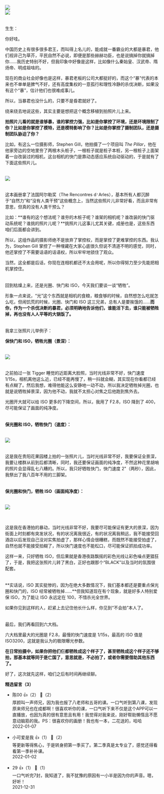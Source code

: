 [![](https://static001.geekbang.org/resource/image/5c/83/5c583a241480f9fe51b017ec972d5b83.jpg?wh=750x360)](http://time.geekbang.org/column/article/470988)  
[![](https://static001.geekbang.org/resource/image/98/60/9874db7d21654d509dee386c3a2b8d60.jpg?wh=750x360)](http://time.geekbang.org/column/article/472859)  
　

生生：

你好哇。

中国历史上有很多很多君王，而叫得上名儿的，能成就一番霸业的大都是暴君，他们视非己为草芥，平民自然不必说，即便是那些赫赫功臣，也是说搞掉你就搞掉你……我历史特别不好，但我印象中好像是这样，比如像什么秦始皇、汉武帝、隋炀帝、明成祖啥的。

现在的商业社会好像也是这样，暴君老板的公司大都挺好的，而这个“暴”代表的本来也不单单是脾气不好，还有高度集权的一意孤行和理性冷静的杀伐决断，如果没有这个“暴”，估计他们也很难成事儿。

所以，当暴君也没什么的，只要不是昏君就好了。

绕来绕去地说这些，其实主要是想把这个概念移植到拍照片儿上来。

**拍照片儿看的就是谁够暴，谁的掌控力强，比如是你掌控了环境，还是环境限制了你？比如是你掌控了模特，还是模特影响了你？比如是你掌控了摄制团队，还是摄制团队胁迫了你？**

比如，有这么一位摄影师，Stephen Gill，他拍摄了一个项目叫 *The Pillar*，他在他家旁边的空地里夯了两根木头桩子，一根桩子就是桩子本桩，另一根桩子上面架着一台改装过的相机，这台相机的快门是靠动态感应系统自动驱动的，于是就有了下面这些照片儿。  
　

![](https://static001.geekbang.org/resource/image/59/ee/5995b73c00780c7cdb4344557e3abfee.jpg?wh=3500x7559)

　  
这本画册拿了法国阿尔勒奖（The Rencontres d`'`Arles），基本所有人都沉醉于“自然力”和“没有人类干预”这些概念上，当然这些照片儿非常好看，而且非常有意思，但真的没有人类干预么？

比如：**谁有的这个想法呢？谁夯的木桩子呢？谁架的相机呢？谁改装的快门驱动系统呢？谁挑的照片儿呢？**挑照片儿这事儿尤其关键，成册也是，这些东西咱们后面都会讲到。

所以，这组作品的摄影师绝不是放弃了掌控权，而是掌控了更难掌控的东西。我认为，Stephen Gill 掌控了一种埋藏在大家心底很久但说不清道不明的感觉，同时，他还掌控了不需要话语的话语权，所以牢牢地锁住了观众。

当然，这全都是后话，你现在连相机都还不太会用呢，所以你得努力至少先能把相机掌控住。

　  
回到枯燥上来，还是光圈、快门和 ISO，今天我们要谈一谈“牺牲”。

形象一点来说，“光”这个东西就是相机的食粮，粮食够的时候，自然想怎么吃就怎么吃，但闹饥荒的时候，光圈、快门和 ISO 这三兄弟，总有人是要挨饿的……**而你，作为一个杀伐决断的暴君，必须明确地告诉他们，谁能活下去，谁只能被牺牲掉，再也没有人人平等的大锅饭了。**  
　

我拿三张照片儿举例子：

**保快门和 ISO，牺牲光圈（景深）：**  
　

![](https://static001.geekbang.org/resource/image/7d/f2/7dd49336d943166a363d38b2f9192ff2.jpg?wh=4000x4000)

　  
之前拍过一张 Tigger 睡觉的近距离大脸照，当时光线非常不好，快门速度 1/15s，相机离他这么近，已经不能再慢了，稍一抖就会糊，其实现在你看都已经有点糊了。然后我想，难得他能这么安静地一动不动，所以我决定牺牲掉光圈，也就是说牺牲掉景深，因为他不动，我就不太担心对焦之后他跑到焦外去。

光圈开大就可以给 ISO 更多的下降空间，所以，我用了 F2.8，ISO 降到了 400，尽可能保证了画面的纯净度。

　  
**保光圈和 ISO，牺牲快门（速度）：**  
　

![](https://static001.geekbang.org/resource/image/3c/8b/3cb16b7b5fbf0557f930e3e894b1128b.jpg?wh=3600x1532)

　  
这是我在贵阳花果园楼上拍的一张照片儿，当时光线非常不好，我要保证全景深，我要让楼群从前到后都清晰，同时，我还要保证画面的纯净度，不然这种花里胡哨的照片会显得乱七八糟的。所以，我只好牺牲快门，快门速度 2"（两秒），因此，我祭出了我八百年不用的三脚架。

　  
**保光圈和快门，牺牲 ISO（画面纯净度）：**  
　

![](https://static001.geekbang.org/resource/image/99/61/99da816e367701d343d9b4c3a3d82a61.jpg?wh=4100x2735)

　

这是我在香港拍的暴动，当时光线非常不好，我要尽可能保证有更大的景深，因为街面上时刻都有突发状况，有的状况离我很近，有的状况离我稍远，我不能接受回酒店以后发现自己没对实焦拍虚了，那样心情会很糟糕，而既然不能接受拍虚了，自然也就不能接受拍糊了，所以快门速度也不能松口，尽可能保证抓拍成功率。

这样一来，只好牺牲 ISO，但后果就是香港夜路飘摇的彩色光线让彩色噪点更猖狂了，于是，我把这张照片儿转了黑白，正好也跟那个“BLACK”以及当时的氛围很配套。

　  
**实话说，ISO 其实挺惨的，因为在绝大多数情况下，我们基本都还是要重点保光圈和快门的，ISO 经常被牺牲掉……**但我知道现在有个现象，就是好多人特别爱保 ISO，为了能让 ISO 永远定在 100，不惜杀光全世界。

如果你见到这样的人，赶紧上去记住他长什么样，你见到“不会拍”本人了。

　  
最后，我们再看回到六大档。

六大档里最大的光圈是 F2.8，最慢的快门速度是 1/15s，最高的 ISO 值是 ISO3200，这就是我认为的极限曝光参数。

**在日常拍摄中，如果你把他们仨都牺牲成这个样子了，甚至牺牲成这个样子还不够拍，那基本就等同于是亡国了，意思就是，不必拍了，或者你需要借助其他东西了。**

好了，这次就先这样，咱们之后有时间再继续聊。
<div><strong>精选留言（3）</strong></div><ul>
<li><span>陈00</span> 👍（2） 💬（2）<div>厚颜叫一声师兄，因为我也报了八老师和五哥的课。一口气听到第八课，发现原来师兄也在成都啊！很喜欢听你的课，一口气听下来不仅是这个APP可以一直播放，也因为真的很有意思且有用！我觉得对我来说，刚好帮助懒惰且不愿意动脑筋的我。PS：很喜欢你的画册！我也有一本，二花送的，哈哈</div>2022-01-07</li><br/><li><span>小可爱是我</span> 👍（1） 💬（2）<div>等更新等得焦心，于是转身把第一季买了。第二季真是太专业了，感觉还得看看第一季补补课。</div>2022-01-02</li><br/><li><span>29</span> 👍（1） 💬（1）<div>一口气听完7封，我知道了，我不犹豫的原因有一小半是因为你的声音。嗯，好听！</div>2021-12-31</li><br/>
</ul>